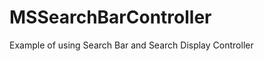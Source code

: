 MSSearchBarController
=====================

Example of using Search Bar and Search Display Controller
